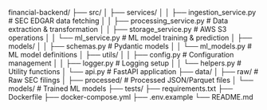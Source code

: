 financial-backend/
├── src/
│   ├── services/
│   │   ├── ingestion_service.py    # SEC EDGAR data fetching
│   │   ├── processing_service.py   # Data extraction & transformation
│   │   ├── storage_service.py      # AWS S3 operations
│   │   └── ml_service.py          # ML model training & prediction
│   ├── models/
│   │   ├── schemas.py             # Pydantic models
│   │   └── ml_models.py           # ML model definitions
│   ├── utils/
│   │   ├── config.py              # Configuration management
│   │   ├── logger.py              # Logging setup
│   │   └── helpers.py             # Utility functions
│   └── api.py                     # FastAPI application
├── data/
│   ├── raw/                       # Raw SEC filings
│   ├── processed/                 # Processed JSON/Parquet files
│   └── models/                    # Trained ML models
├── tests/
├── requirements.txt
├── Dockerfile
├── docker-compose.yml
├── .env.example
└── README.md